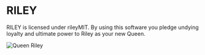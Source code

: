 # RILEY
RILEY is licensed under rileyMIT.  By using this software you pledge undying loyalty and ultimate power to Riley as your new Queen.

![Queen Riley](https://i.sli.mg/s1kAg5.jpg)

